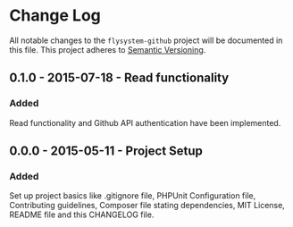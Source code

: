 # Change Log
All notable changes to the `flysystem-github` project will be documented in this 
file. This project adheres to [Semantic Versioning](http://semver.org/).

## 0.1.0 - 2015-07-18 - Read functionality
### Added
Read functionality and Github API authentication have been implemented.

## 0.0.0 - 2015-05-11 - Project Setup
### Added
Set up project basics like .gitignore file, PHPUnit Configuration file, 
Contributing guidelines, Composer file stating dependencies, MIT License, README 
file and this CHANGELOG file.

[unreleased]: https://github.com/potherca/flystystem-github/compare/v0.1.0...HEAD
[0.1.0]: https://github.com/potherca/flystystem-github/compare/v0.0.0...v0.1.0
